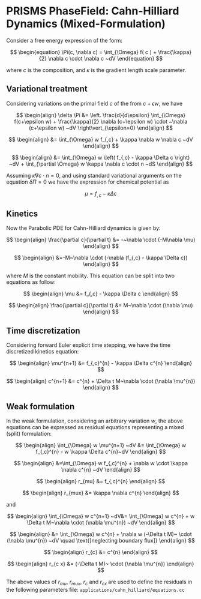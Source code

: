 # PRISMS PhaseField: Cahn-Hilliard Dynamics (Mixed-Formulation)
Consider a free energy expression of the form:

$$
\begin{equation}
  \Pi(c, \nabla  c) = \int_{\Omega}    f( c ) + \frac{\kappa}{2} \nabla  c  \cdot \nabla  c    ~dV 
\end{equation}
$$

where $c$ is the composition, and $\kappa$ is the gradient length scale parameter.
	
## Variational treatment
Considering variations on the primal field $c$ of the from $c+\epsilon w$, we have

$$
\begin{align}
\delta \Pi &=  \left. \frac{d}{d\epsilon} \int_{\Omega}  f(c+\epsilon w) +  \frac{\kappa}{2} \nabla  (c+\epsilon w)  \cdot  ~\nabla  (c+\epsilon w)   ~dV \right\vert_{\epsilon=0} 
\end{align}
$$ 

$$
\begin{align}
&=  \int_{\Omega}   w f_{,c} +   \kappa \nabla w \nabla  c    ~dV 
\end{align}
$$

$$
\begin{align}
&=  \int_{\Omega}   w \left( f_{,c} -  \kappa \Delta c \right)  ~dV  +   \int_{\partial \Omega}   w \kappa \nabla c \cdot n   ~dS
\end{align}
$$

Assuming $\kappa \nabla c \cdot n = 0$, and using standard variational arguments on the equation $\delta \Pi =0$ we have the expression for chemical potential as

$$
\begin{equation}
  \mu  = f_{,c} -  \kappa \Delta c
\end{equation}
$$

## Kinetics
Now the Parabolic PDE for Cahn-Hilliard dynamics is given by:

$$
\begin{align}
  \frac{\partial c}{\partial t} &= -~\nabla \cdot (-M\nabla \mu)
\end{align}
$$

$$
\begin{align}
  &=-M~\nabla \cdot (-\nabla (f_{,c} -  \kappa \Delta c)) 
\end{align}
$$

where $M$ is the constant mobility. This equation can be split into two equations as follow:

$$
\begin{align}
  \mu &= f_{,c} -  \kappa \Delta c
\end{align}
$$

$$
\begin{align}
  \frac{\partial c}{\partial t} &= M~\nabla \cdot (\nabla \mu)
\end{align}
$$

## Time discretization

Considering forward Euler explicit time stepping, we have the time discretized kinetics equation:

$$
\begin{align}
  \mu^{n+1} &= f_{,c}^{n} -  \kappa \Delta c^{n} 
\end{align}
$$

$$
\begin{align}
 c^{n+1} &= c^{n} + \Delta t M~\nabla \cdot (\nabla \mu^{n})
\end{align}
$$

## Weak formulation
In the weak formulation, considering an arbitrary variation $w$, the above equations can be expressed as residual equations representing a mixed (split) formulation:

$$
\begin{align}
  \int_{\Omega}   w  \mu^{n+1}  ~dV &= \int_{\Omega}  w  f_{,c}^{n} - w \kappa \Delta c^{n}~dV
\end{align}
$$

$$
\begin{align}
 &=\int_{\Omega}  w  f_{,c}^{n} + \nabla w \cdot \kappa \nabla c^{n} ~dV  
\end{align}
$$

$$
\begin{align}
r_{mu} &= f_{,c}^{n}
\end{align}
$$

$$
\begin{align}
r_{mux} &= \kappa \nabla c^{n}
\end{align}
$$

and 

$$
\begin{align}
\int_{\Omega}   w c^{n+1} ~dV&= \int_{\Omega}   w c^{n} + w \Delta t M~\nabla \cdot (\nabla \mu^{n}) ~dV 
\end{align}
$$

$$
\begin{align}
&= \int_{\Omega}   w c^{n} + \nabla w  (-\Delta t M)~ \cdot (\nabla \mu^{n}) ~dV \quad \text{[neglecting boundary flux]} 
\end{align}
$$

$$
\begin{align}
r_{c} &= c^{n}
\end{align}
$$

$$
\begin{align}
r_{c x} &= (-\Delta t M)~ \cdot (\nabla \mu^{n})
\end{align}
$$

The above values of $r_{mu}$, $r_{mux}$, $r_{c}$ and $r_{cx}$ are used to define the residuals in the following parameters file: 
`applications/cahn_hilliard/equations.cc`
